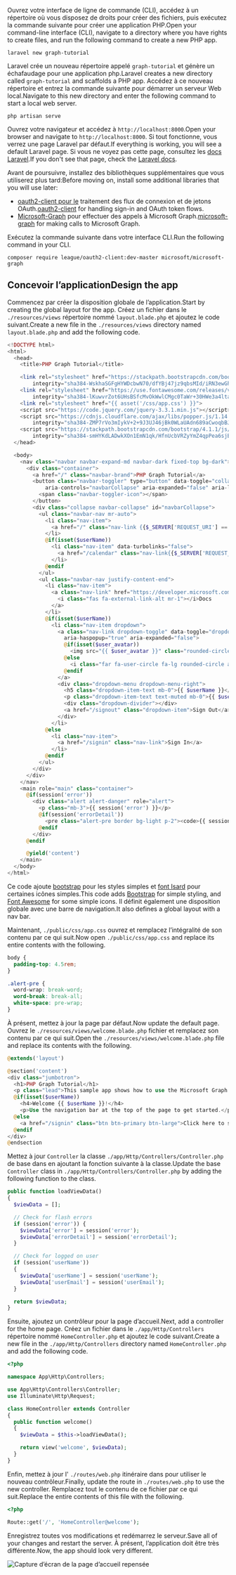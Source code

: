<!-- markdownlint-disable MD002 MD041 -->

<span data-ttu-id="73cdf-101">Ouvrez votre interface de ligne de commande (CLI), accédez à un répertoire où vous disposez de droits pour créer des fichiers, puis exécutez la commande suivante pour créer une application PHP.</span><span class="sxs-lookup"><span data-stu-id="73cdf-101">Open your command-line interface (CLI), navigate to a directory where you have rights to create files, and run the following command to create a new PHP app.</span></span>

```Shell
laravel new graph-tutorial
```

<span data-ttu-id="73cdf-102">Laravel crée un nouveau répertoire appelé `graph-tutorial` et génère un échafaudage pour une application php.</span><span class="sxs-lookup"><span data-stu-id="73cdf-102">Laravel creates a new directory called `graph-tutorial` and scaffolds a PHP app.</span></span> <span data-ttu-id="73cdf-103">Accédez à ce nouveau répertoire et entrez la commande suivante pour démarrer un serveur Web local.</span><span class="sxs-lookup"><span data-stu-id="73cdf-103">Navigate to this new directory and enter the following command to start a local web server.</span></span>

```Shell
php artisan serve
```

<span data-ttu-id="73cdf-104">Ouvrez votre navigateur et accédez à `http://localhost:8000`.</span><span class="sxs-lookup"><span data-stu-id="73cdf-104">Open your browser and navigate to `http://localhost:8000`.</span></span> <span data-ttu-id="73cdf-105">Si tout fonctionne, vous verrez une page Laravel par défaut.</span><span class="sxs-lookup"><span data-stu-id="73cdf-105">If everything is working, you will see a default Laravel page.</span></span> <span data-ttu-id="73cdf-106">Si vous ne voyez pas cette page, consultez les [docs Laravel](https://laravel.com/docs/5.6).</span><span class="sxs-lookup"><span data-stu-id="73cdf-106">If you don't see that page, check the [Laravel docs](https://laravel.com/docs/5.6).</span></span>

<span data-ttu-id="73cdf-107">Avant de poursuivre, installez des bibliothèques supplémentaires que vous utiliserez plus tard:</span><span class="sxs-lookup"><span data-stu-id="73cdf-107">Before moving on, install some additional libraries that you will use later:</span></span>

- <span data-ttu-id="73cdf-108">[oauth2-client pour le](https://github.com/thephpleague/oauth2-client) traitement des flux de connexion et de jetons OAuth.</span><span class="sxs-lookup"><span data-stu-id="73cdf-108">[oauth2-client](https://github.com/thephpleague/oauth2-client) for handling sign-in and OAuth token flows.</span></span>
- <span data-ttu-id="73cdf-109">[Microsoft-Graph](https://github.com/microsoftgraph/msgraph-sdk-php) pour effectuer des appels à Microsoft Graph.</span><span class="sxs-lookup"><span data-stu-id="73cdf-109">[microsoft-graph](https://github.com/microsoftgraph/msgraph-sdk-php) for making calls to Microsoft Graph.</span></span>

<span data-ttu-id="73cdf-110">Exécutez la commande suivante dans votre interface CLI.</span><span class="sxs-lookup"><span data-stu-id="73cdf-110">Run the following command in your CLI.</span></span>

```Shell
composer require league/oauth2-client:dev-master microsoft/microsoft-graph
```

## <a name="design-the-app"></a><span data-ttu-id="73cdf-111">Concevoir l’application</span><span class="sxs-lookup"><span data-stu-id="73cdf-111">Design the app</span></span>

<span data-ttu-id="73cdf-112">Commencez par créer la disposition globale de l’application.</span><span class="sxs-lookup"><span data-stu-id="73cdf-112">Start by creating the global layout for the app.</span></span> <span data-ttu-id="73cdf-113">Créez un fichier dans le `./resources/views` répertoire nommé `layout.blade.php` et ajoutez le code suivant.</span><span class="sxs-lookup"><span data-stu-id="73cdf-113">Create a new file in the  `./resources/views` directory named `layout.blade.php` and add the following code.</span></span>

```php
<!DOCTYPE html>
<html>
  <head>
    <title>PHP Graph Tutorial</title>

    <link rel="stylesheet" href="https://stackpath.bootstrapcdn.com/bootstrap/4.1.1/css/bootstrap.min.css"
        integrity="sha384-WskhaSGFgHYWDcbwN70/dfYBj47jz9qbsMId/iRN3ewGhXQFZCSftd1LZCfmhktB" crossorigin="anonymous">
    <link rel="stylesheet" href="https://use.fontawesome.com/releases/v5.1.0/css/all.css"
        integrity="sha384-lKuwvrZot6UHsBSfcMvOkWwlCMgc0TaWr+30HWe3a4ltaBwTZhyTEggF5tJv8tbt" crossorigin="anonymous">
    <link rel="stylesheet" href="{{ asset('/css/app.css') }}">
    <script src="https://code.jquery.com/jquery-3.3.1.min.js"></script>
    <script src="https://cdnjs.cloudflare.com/ajax/libs/popper.js/1.14.3/umd/popper.min.js"
        integrity="sha384-ZMP7rVo3mIykV+2+9J3UJ46jBk0WLaUAdn689aCwoqbBJiSnjAK/l8WvCWPIPm49" crossorigin="anonymous"></script>
    <script src="https://stackpath.bootstrapcdn.com/bootstrap/4.1.1/js/bootstrap.min.js"
        integrity="sha384-smHYKdLADwkXOn1EmN1qk/HfnUcbVRZyYmZ4qpPea6sjB/pTJ0euyQp0Mk8ck+5T" crossorigin="anonymous"></script>
  </head>

  <body>
    <nav class="navbar navbar-expand-md navbar-dark fixed-top bg-dark">
      <div class="container">
        <a href="/" class="navbar-brand">PHP Graph Tutorial</a>
        <button class="navbar-toggler" type="button" data-toggle="collapse" data-target="#navbarCollapse"
            aria-controls="navbarCollapse" aria-expanded="false" aria-label="Toggle navigation">
          <span class="navbar-toggler-icon"></span>
        </button>
        <div class="collapse navbar-collapse" id="navbarCollapse">
          <ul class="navbar-nav mr-auto">
            <li class="nav-item">
              <a href="/" class="nav-link {{$_SERVER['REQUEST_URI'] == '/' ? ' active' : ''}}">Home</a>
            </li>
            @if(isset($userName))
              <li class="nav-item" data-turbolinks="false">
                <a href="/calendar" class="nav-link{{$_SERVER['REQUEST_URI'] == '/calendar' ? ' active' : ''}}">Calendar</a>
              </li>
            @endif
          </ul>
          <ul class="navbar-nav justify-content-end">
            <li class="nav-item">
              <a class="nav-link" href="https://developer.microsoft.com/graph/docs/concepts/overview" target="_blank">
                <i class="fas fa-external-link-alt mr-1"></i>Docs
              </a>
            </li>
            @if(isset($userName))
              <li class="nav-item dropdown">
                <a class="nav-link dropdown-toggle" data-toggle="dropdown" href="#" role="button"
                  aria-haspopup="true" aria-expanded="false">
                  @if(isset($user_avatar))
                    <img src="{{ $user_avatar }}" class="rounded-circle align-self-center mr-2" style="width: 32px;">
                  @else
                    <i class="far fa-user-circle fa-lg rounded-circle align-self-center mr-2" style="width: 32px;"></i>
                  @endif
                </a>
                <div class="dropdown-menu dropdown-menu-right">
                  <h5 class="dropdown-item-text mb-0">{{ $userName }}</h5>
                  <p class="dropdown-item-text text-muted mb-0">{{ $userEmail }}</p>
                  <div class="dropdown-divider"></div>
                  <a href="/signout" class="dropdown-item">Sign Out</a>
                </div>
              </li>
            @else
              <li class="nav-item">
                <a href="/signin" class="nav-link">Sign In</a>
              </li>
            @endif
          </ul>
        </div>
      </div>
    </nav>
    <main role="main" class="container">
      @if(session('error'))
        <div class="alert alert-danger" role="alert">
          <p class="mb-3">{{ session('error') }}</p>
          @if(session('errorDetail'))
            <pre class="alert-pre border bg-light p-2"><code>{{ session('errorDetail') }}</code></pre>
          @endif
        </div>
      @endif

      @yield('content')
    </main>
  </body>
</html>
```

<span data-ttu-id="73cdf-114">Ce code ajoute [bootstrap](http://getbootstrap.com/) pour les styles simples et [font Isard](https://fontawesome.com/) pour certaines icônes simples.</span><span class="sxs-lookup"><span data-stu-id="73cdf-114">This code adds [Bootstrap](http://getbootstrap.com/) for simple styling, and [Font Awesome](https://fontawesome.com/) for some simple icons.</span></span> <span data-ttu-id="73cdf-115">Il définit également une disposition globale avec une barre de navigation.</span><span class="sxs-lookup"><span data-stu-id="73cdf-115">It also defines a global layout with a nav bar.</span></span>

<span data-ttu-id="73cdf-116">Maintenant, `./public/css/app.css` ouvrez et remplacez l’intégralité de son contenu par ce qui suit.</span><span class="sxs-lookup"><span data-stu-id="73cdf-116">Now open `./public/css/app.css` and replace its entire contents with the following.</span></span>

```css
body {
  padding-top: 4.5rem;
}

.alert-pre {
  word-wrap: break-word;
  word-break: break-all;
  white-space: pre-wrap;
}
```

<span data-ttu-id="73cdf-117">À présent, mettez à jour la page par défaut.</span><span class="sxs-lookup"><span data-stu-id="73cdf-117">Now update the default page.</span></span> <span data-ttu-id="73cdf-118">Ouvrez le `./resources/views/welcome.blade.php` fichier et remplacez son contenu par ce qui suit.</span><span class="sxs-lookup"><span data-stu-id="73cdf-118">Open the `./resources/views/welcome.blade.php` file and replace its contents with the following.</span></span>

```php
@extends('layout')

@section('content')
<div class="jumbotron">
  <h1>PHP Graph Tutorial</h1>
  <p class="lead">This sample app shows how to use the Microsoft Graph API to access Outlook and OneDrive data from PHP</p>
  @if(isset($userName))
    <h4>Welcome {{ $userName }}!</h4>
    <p>Use the navigation bar at the top of the page to get started.</p>
  @else
    <a href="/signin" class="btn btn-primary btn-large">Click here to sign in</a>
  @endif
</div>
@endsection
```

<span data-ttu-id="73cdf-119">Mettez à jour `Controller` la classe `./app/Http/Controllers/Controller.php` de base dans en ajoutant la fonction suivante à la classe.</span><span class="sxs-lookup"><span data-stu-id="73cdf-119">Update the base `Controller` class in `./app/Http/Controllers/Controller.php` by adding the following function to the class.</span></span>

```php
public function loadViewData()
{
  $viewData = [];

  // Check for flash errors
  if (session('error')) {
    $viewData['error'] = session('error');
    $viewData['errorDetail'] = session('errorDetail');
  }

  // Check for logged on user
  if (session('userName'))
  {
    $viewData['userName'] = session('userName');
    $viewData['userEmail'] = session('userEmail');
  }

  return $viewData;
}
```

<span data-ttu-id="73cdf-120">Ensuite, ajoutez un contrôleur pour la page d’accueil.</span><span class="sxs-lookup"><span data-stu-id="73cdf-120">Next, add a controller for the home page.</span></span> <span data-ttu-id="73cdf-121">Créez un fichier dans le `./app/Http/Controllers` répertoire nommé `HomeController.php` et ajoutez le code suivant.</span><span class="sxs-lookup"><span data-stu-id="73cdf-121">Create a new file in the `./app/Http/Controllers` directory named `HomeController.php` and add the following code.</span></span>

```php
<?php

namespace App\Http\Controllers;

use App\Http\Controllers\Controller;
use Illuminate\Http\Request;

class HomeController extends Controller
{
  public function welcome()
  {
    $viewData = $this->loadViewData();

    return view('welcome', $viewData);
  }
}
```

<span data-ttu-id="73cdf-122">Enfin, mettez à jour l' `./routes/web.php` itinéraire dans pour utiliser le nouveau contrôleur.</span><span class="sxs-lookup"><span data-stu-id="73cdf-122">Finally, update the route in `./routes/web.php` to use the new controller.</span></span> <span data-ttu-id="73cdf-123">Remplacez tout le contenu de ce fichier par ce qui suit.</span><span class="sxs-lookup"><span data-stu-id="73cdf-123">Replace the entire contents of this file with the following.</span></span>

```php
<?php

Route::get('/', 'HomeController@welcome');
```

<span data-ttu-id="73cdf-124">Enregistrez toutes vos modifications et redémarrez le serveur.</span><span class="sxs-lookup"><span data-stu-id="73cdf-124">Save all of your changes and restart the server.</span></span> <span data-ttu-id="73cdf-125">À présent, l’application doit être très différente.</span><span class="sxs-lookup"><span data-stu-id="73cdf-125">Now, the app should look very different.</span></span>

![Capture d’écran de la page d’accueil repensée](./images/create-app-01.png)